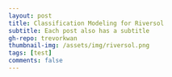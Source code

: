 ```yaml
---
layout: post
title: Classification Modeling for Riversol
subtitle: Each post also has a subtitle
gh-repo: trevorkwan
thumbnail-img: /assets/img/riversol.png
tags: [test]
comments: false
---
```


